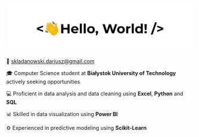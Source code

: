![](https://github.com/dskladanowsky/dskladanowsky/blob/main/hello-world.gif)

📩 skladanowski.dariusz@gmail.com

🎓 Computer Science student at **Białystok University of Technology** actively seeking opportunities

💻 Proficient in data analysis and data cleaning using **Excel**, **Python** and **SQL**

📊 Skilled in data visualization using **Power BI**

⚙️ Experienced in predictive modeling using **Scikit-Learn**

<!--
Here are some ideas to get you started:

- 🔭 I’m currently working on ...
- 🌱 I’m currently learning ...
- 👯 I’m looking to collaborate on ...
- 🤔 I’m looking for help with ...
- 💬 Ask me about ...
- 📫 How to reach me: ...
- 😄 Pronouns: ...
- ⚡ Fun fact: ...
-->
